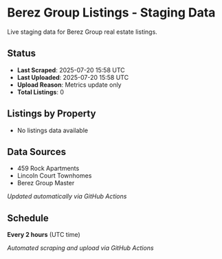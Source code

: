 # Berez Group Listings - Staging Data

Live staging data for Berez Group real estate listings.

## Status
- **Last Scraped**: 2025-07-20 15:58 UTC
- **Last Uploaded**: 2025-07-20 15:58 UTC
- **Upload Reason**: Metrics update only
- **Total Listings**: 0

## Listings by Property
- No listings data available

## Data Sources
- 459 Rock Apartments
- Lincoln Court Townhomes  
- Berez Group Master

*Updated automatically via GitHub Actions*

## Schedule

**Every 2 hours** (UTC time)

*Automated scraping and upload via GitHub Actions*
